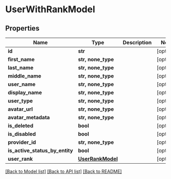 # UserWithRankModel


## Properties
Name | Type | Description | Notes
------------ | ------------- | ------------- | -------------
**id** | **str** |  | [optional] 
**first_name** | **str, none_type** |  | [optional] 
**last_name** | **str, none_type** |  | [optional] 
**middle_name** | **str, none_type** |  | [optional] 
**user_name** | **str, none_type** |  | [optional] 
**display_name** | **str, none_type** |  | [optional] 
**user_type** | **str, none_type** |  | [optional] 
**avatar_url** | **str, none_type** |  | [optional] 
**avatar_metadata** | **str, none_type** |  | [optional] 
**is_deleted** | **bool** |  | [optional] 
**is_disabled** | **bool** |  | [optional] 
**provider_id** | **str, none_type** |  | [optional] 
**is_active_status_by_entity** | **bool** |  | [optional] 
**user_rank** | [**UserRankModel**](UserRankModel.md) |  | [optional] 

[[Back to Model list]](../README.md#documentation-for-models) [[Back to API list]](../README.md#documentation-for-api-endpoints) [[Back to README]](../README.md)


